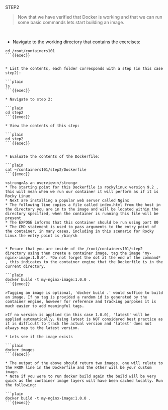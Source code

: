 STEP2

> Now that we have verified that Docker is working and that we can run some basic commands lets start building an image.

<br>

* Navigate to the working directory that contains the exercises:
```plain
cd /root/containers101 
```{{exec}}


* List the contents, each folder corresponds with a step (in this case step2):

```plain
ls 
```{{exec}}

* Navigate to step 2:

```plain
cd step2
```{{exec}}

* View the contents of this step:

```plain
cd step2
```{{exec}}


* Evaluate the contents of the Dockerfile:

```plain
cat ~/containers101/step2/Dockerfile
```{{exec}}

<strong>As an overview:</strong>
* The starting point for this Dockerfile is rockylinux version 9.2 , this will mean when we run our container it will perform as if it is Rocky Linux
* Next are installing a popular web server called Nginx
* The following line copies a file called index.html from the host in the directory you are in to the image and will be located within the directory specified, when the container is running this file will be present
* The EXPOSE informs that this container should be run using port 80
* The CMD statement is used to pass arguments to the entry point of the container, in many cases, including in this scenario for Rocky Linux the entry point is /bin/sh


* Ensure that you are inside of the /root/containers101/step2 directory using then create a container image, tag the image 'my-nginx-image:1.0.0'. *Do not forget the dot at the end of the command* , this indicates to the container engine that the Dockerfile is in the current directory.

```plain
docker build -t my-nginx-image:1.0.0 .
```{{exec}}

>Tagging an image is optional, 'docker build .' would suffice to build an image. If no tag is provided a random id is generated by the container engine, however for reference and tracking purposes it is much easier to add meaningful tags. 

>If no version is applied (in this case 1.0.0), 'latest' will be applied automatically. Using latest is NOT considered best practice as it is difficult to track the actual version and 'latest' does not always map to the latest version.

* Lets see if the image exists

```plain
docker images
```{{exec}}

* The output of the above should return two images, one will relate to the FROM line in the Dockerfile and the other will be your custom image.
* Note if you were to run docker build again the build will be very quick as the container image layers will have been cached locally. Run the following:

```plain
docker build -t my-nginx-image:1.0.0 .
```{{exec}}



